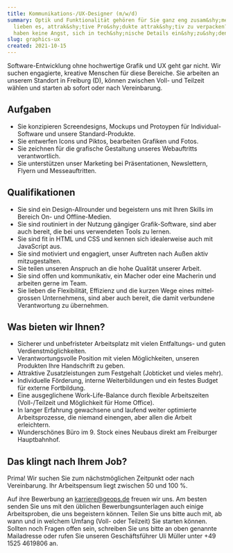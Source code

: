 ```yaml
---
title: Kommunikations-/UX-Designer (m/w/d)
summary: Optik und Funktionalität gehören für Sie ganz eng zusam&shy;men? Sie
  lieben es, attrak&shy;tive Pro&shy;dukte attrak&shy;tiv zu verpacken? Sie
  haben keine Angst, sich in tech&shy;nische Details ein&shy;zu&shy;denken?
slug: graphics-ux
created: 2021-10-15
---
```

Software-Entwicklung ohne hochwertige Grafik und UX geht gar nicht. Wir suchen engagierte, kreative Menschen für diese Bereiche. Sie arbeiten an unserem Standort in Freiburg (D), können zwischen Voll- und Teilzeit wählen und starten ab sofort oder nach Vereinbarung.

## Aufgaben

* Sie konzipieren Screendesigns, Mockups und Protoypen für Individual-Software und unsere Standard-Produkte.
* Sie entwerfen Icons und Piktos, bearbeiten Grafiken und Fotos.
* Sie zeichnen für die grafische Gestaltung unseres Webauftritts verantwortlich.
* Sie unterstützen unser Marketing bei Präsentationen, Newslettern, Flyern und Messeauftritten.

## Qualifikationen

* Sie sind ein Design-Allrounder und begeistern uns mit Ihren Skills im Bereich On- und Offline-Medien.
* Sie sind routiniert in der Nutzung gängiger Grafik-Software, sind aber auch bereit, die bei uns verwen&shy;deten Tools zu lernen.
* Sie sind fit in HTML und CSS und kennen sich idealerweise auch mit JavaScript aus.
* Sie sind motiviert und engagiert, unser Auftreten nach Außen aktiv mitzugestalten.
* Sie teilen unseren Anspruch an die hohe Qualität unserer Arbeit.
* Sie sind offen und kommunikativ, ein Macher oder eine Macherin und arbeiten gerne im Team.
* Sie lieben die Flexibilität, Effizienz und die kurzen Wege eines mittel&shy;grossen Unternehmens,  sind aber auch bereit, die damit verbun&shy;dene Verantwortung zu übernehmen.

## Was bieten wir Ihnen?

* Sicherer und unbefristeter Ar&shy;beits&shy;platz mit vielen Entfal&shy;tungs- und guten Verdienstmöglichkeiten.
* Verantwortungsvolle Position mit vielen Möglichkeiten, unseren Produkten Ihre Handschrift zu geben. 
* Attraktive Zusatzleistungen zum Festgehalt (Jobticket und vieles mehr).
* Individuelle Förderung, interne Weiterbildungen und ein festes Budget für externe Fortbildung.
* Eine ausgeglichene Work-Life-Balance durch flexible Arbeitszeiten (Voll-/Teilzeit und Möglichkeit für Home Office).
* In langer Erfahrung gewachsene und laufend weiter optimierte Arbeitsprozesse, die niemand einengen, aber allen die Arbeit erleichtern.
* Wunderschönes Büro im 9. Stock eines Neubaus direkt am Freiburger Hauptbahnhof.

## Das klingt nach Ihrem Job? 

Prima! Wir suchen Sie zum nächst&shy;möglichen Zeitpunkt oder nach Vereinbarung. Ihr Arbeitspensum liegt zwischen 50 und 100 %. 

Auf ihre Bewerbung an [karriere@geops.de](mailto:karriere@geops.de) freuen wir uns. Am besten senden Sie uns mit den üblichen Bewerbungsunterlagen auch einige Arbeitsproben, die uns begeistern können. Teilen Sie uns bitte auch mit, ab wann und in welchem Umfang (Voll- oder Teilzeit) Sie starten können. Sollten noch Fragen offen sein, schreiben Sie uns bitte an oben genannte Mailadresse oder rufen Sie unseren Geschäftsführer Uli Müller unter +49 1525 4619806 an.